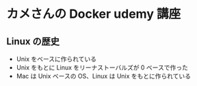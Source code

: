 # カメさんの Docker udemy 講座

## Linux の歴史

- Unix をベースに作られている
- Unix をもとに Linux をリーナストーバルズが 0 ベースで作った
- Mac は Unix ベースの OS、Linux は Unix をもとに作られている
